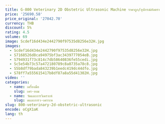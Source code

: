 ```yaml
---
title: G-800 Veterinary 2D Obstetric Ultrasonic Machine ราคาถูก/อุปกรณ์อัลตราซาวนด์
price: '25690.58'
price_original: '27042.70'
currency: THB
discount: 5%
rating: 4.5
volume: 69
image: Scdef16d434e2442790f97535d8256e32H.jpg
images:
  - Scdef16d434e2442790f97535d8256e32H.jpg
  - S7168526d8ca94975bf3ac3439777054eB.jpg
  - S794931f73c814c7db58640836fe55cedi.jpg
  - Sc5e54b73c57a472180789c8a8735a78c8.jpg
  - S5b8df79bada843239b1eedc419dc44dfo.jpg
  - S78ff7a555615417b8df87a8a55d41302H.jpg
video: ''
categories:
  - name: เครื่องมือ
    slug: เคร-องม
  - name: วัดและการวิเคราะห์
    slug: ดและการว-เคราะห
slug: 800-veterinary-2d-obstetric-ultrasonic
encode: oCgX1aK
lang: th
---
```

  